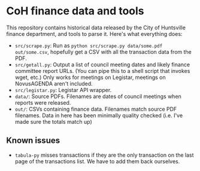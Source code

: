 # CoH finance data and tools

This repository contains historical data released by the City of Huntsville finance department, and tools to parse it. Here's what everything does:

* `src/scrape.py`: Run as `python src/scrape.py data/some.pdf out/some.csv`, hopefully get a CSV with all the transaction data from the PDF.
* `src/getall.py`: Output a list of council meeting dates and likely finance committee report URLs. (You can pipe this to a shell script that invokes wget, etc.) Only works for meetings on Legistar, meetings on NovusAGENDA aren't included.
* `src/legistar.py`: Legistar API wrapper.
* `data/`: Source PDFs. Filenames are dates of council meetings when reports were released.
* `out/`: CSVs containing finance data. Filenames match source PDF filenames. Data in here has been minimally quality checked (i.e. I've made sure the totals match up)

## Known issues

* `tabula-py` misses transactions if they are the only transaction on the last page of the transactions list. We have to add them back ourselves.
